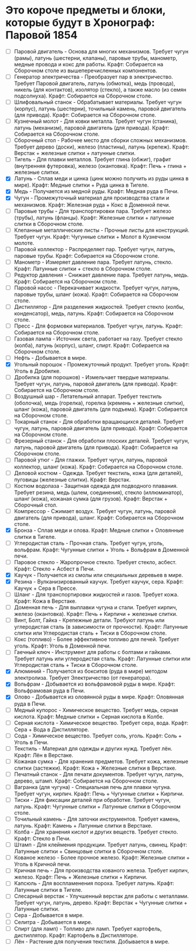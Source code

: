 # Это короче предметы и блоки, которые будут в Хронограф: Паровой 1854


- [ ] Паровой двигатель - Основа для многих механизмов. Требует чугун (рамы), латунь (шестерни, клапаны), паровые трубы, манометр, медные провода и кокс для работы.
Крафт: Собирается на Сборочном столе из вышеперечисленных компонентов.
- [ ] Генератор электричества - Преобразует пар в электричество. Требует Паровой двигатель, латунь (обмотка), медь (провода), никель (для контактов), изолятор (стекло), а также масло (из семян подсолнуха).
Крафт: Собирается на Сборочном столе.
- [ ] Шлифовальный станок - Обрабатывает материалы. Требует чугун (корпус), латунь (шестерни), точильный камень, паровой двигатель (для привода).
Крафт: Собирается на Сборочном столе.
- [ ] Кузнечный молот - Для ковки металла. Требует чугун (станина), латунь (механизм), паровой двигатель (для привода).
Крафт: Собирается на Сборочном столе.
- [ ] Сборочный стол - Рабочее место для сборки сложных механизмов. Требует дерево (доски), железо (пластины), латунь (крепеж).
Крафт: Верстак + железные слитки + латунные слитки.
- [ ] Тигель - Для плавки металлов. Требует глина (обжиг), графит (внутренняя футеровка), железо (окантовка).
Крафт: Печь + глина + железные слитки.
- [x] Латунь - Сплав меди и цинка (цинк можно получить из руды цинка в мире).
Крафт: Медные слитки + Руда цинка в Тигеле.
- [x] Медь - Получается из медной руды.
Крафт: Медная руда в Печи.
- [x] Чугун - Промежуточный материал для производства стали и механизмов.
Крафт: Железная руда + Кокс в Доменной печи.
- [ ] Паровые трубы - Для транспортировки пара. Требует железо (трубы), латунь (фланцы).
Крафт: Железные слитки + латунные слитки в Сборочном столе.
- [ ] Клепанные металлические листы - Прочные листы для конструкций. Требует чугун.
Крафт: Чугунные слитки + Молот в Кузнечном молоте.
- [ ] Паровой коллектор - Распределяет пар. Требует чугун, латунь, паровые трубы.
Крафт: Собирается на Сборочном столе.
- [ ] Манометр - Измеряет давление пара. Требует латунь, стекло.
Крафт: Латунные слитки + стекло в Сборочном столе.
- [ ] Редуктор давления - Снижает давление пара. Требует латунь, медь.
Крафт: Собирается на Сборочном столе.
- [ ] Паровой насос - Перекачивает жидкости. Требует чугун, латунь, паровые трубы, шланг (кожа).
Крафт: Собирается на Сборочном столе.
- [ ] Дистиллятор - Для разделения жидкостей. Требует стекло (колбы, конденсатор), медь, латунь.
Крафт: Собирается на Сборочном столе.
- [ ] Пресс - Для формовки материалов. Требует чугун, латунь.
Крафт: Собирается на Сборочном столе.
- [ ] Газовая лампа - Источник света, работает на газу. Требует стекло (колба), латунь (корпус), шланг, спирт.
Крафт: Собирается на Сборочном столе.
- [ ] Нефть - Добывается в мире.
- [x] Угольный порошок - Промежуточный продукт. Требует уголь.
Крафт: Уголь в Дробилке.
- [ ] Дробилка (для порошков) - Измельчает твердые материалы. Требует чугун, латунь, паровой двигатель (для привода).
Крафт: Собирается на Сборочном столе.
- [ ] Воздушный шар - Летательный аппарат. Требует текстиль (оболочка), медь (горелка), горелка (кремень + железные слитки), шланг (кожа), паровой двигатель (для подъема).
Крафт: Собирается на Сборочном столе.
- [ ] Токарный станок - Для обработки вращающихся деталей. Требует чугун, латунь, паровой двигатель (для привода).
Крафт: Собирается на Сборочном столе.
- [ ] Фрезерный станок - Для обработки плоских деталей. Требует чугун, латунь, паровой двигатель (для привода).
Крафт: Собирается на Сборочном столе.
- [ ] Паровой утюг - Для глажки. Требует чугун, латунь, паровой коллектор, шланг (кожа).
Крафт: Собирается на Сборочном столе.
- [ ] Деловой костюм - Одежда. Требует текстиль, кожа (для деталей), пуговицы (железные слитки).
Крафт: Верстак.
- [ ] Костюм водолаза - Защитная одежда для подводного плавания. Требует резина, медь (шлем, соединения), стекло (иллюминатор), шланг (кожа), кожаная сумка (для грузов).
Крафт: Верстак + Сборочный стол.
- [ ] Компрессор - Сжимает воздух. Требует чугун, латунь, паровой двигатель (для привода), шланг.
Крафт: Собирается на Сборочном столе.
- [x] Бронза - Сплав меди и олова.
Крафт: Медные слитки + Оловянные слитки в Тигеле.
- [ ] Углеродистая сталь - Прочная сталь. Требует чугун, уголь, вольфрам.
Крафт: Чугунные слитки + Уголь + Вольфрам в Доменной печи.
- [ ] Паровое стекло - Жаропрочное стекло. Требует стекло, асбест.
Крафт: Стекло + Асбест в Печи.
- [x] Каучук - Получается из смолы или специальных деревьев в мире.
- [x] Резина - Вулканизированный каучук. Требует каучук, сера.
Крафт: Каучук + Сера в Прессе.
- [ ] Шланг - Для транспортировки жидкостей и газов. Требует кожа.
Крафт: Кожа в Верстаке.
- [ ] Доменная печь - Для выплавки чугуна и стали. Требует кирпич, железо (окантовка).
Крафт: Печь + Кирпичи + железные слитки.
- [ ] Винт, Болт, Гайка - Крепежные детали. Требуют латунь или углеродистая сталь (в зависимости от прочности).
Крафт: Латунные слитки или Углеродистая сталь + Тиски в Сборочном столе.
- [ ] Кокс (топливо) - Более эффективное топливо для печей. Требует уголь.
Крафт: Уголь в Доменной печи.
- [ ] Гаечный ключ - Инструмент для работы с болтами и гайками. Требует латунь или углеродистая сталь.
Крафт: Латунные слитки или Углеродистая сталь + Тиски в Сборочном столе.
- [x] Алюминий - Получается из бокситов (руда в мире) методом электролиза. Требует Электричество (от генератора).
- [x] Вольфрам - Добывается из вольфрамовой руды в мире.
Крафт: Вольфрамовая руда в Печи.
- [x] Олово - Добывается из оловянной руды в мире.
Крафт: Оловянная руда в Печи.
- [ ] Медный купорос - Химическое вещество. Требует медь, серная кислота.
Крафт: Медные слитки + Серная кислота в Колбе.
- [ ] Серная кислота - Химическое вещество. Требует сера, вода.
Крафт: Сера + Вода в Дистилляторе.
- [ ] Сода - Химическое вещество. Требует соль, уголь.
Крафт: Соль + Уголь в Печи.
- [ ] Текстиль - Материал для одежды и других нужд. Требует лён.
Крафт: Лён в Верстаке.
- [ ] Кожаная сумка - Для хранения предметов. Требует кожа, железные слитки (застежки).
Крафт: Кожа + Железные слитки в Верстаке.
- [ ] Печатный станок - Для печати документов. Требует чугун, латунь, дерево, штамп.
Крафт: Собирается на Сборочном столе.
- [ ] Вагранка (для чугуна) - Специальная печь для плавки чугуна. Требует чугун, кирпич.
Крафт: Печь + Чугунные слитки + Кирпичи.
- [ ] Тиски - Для фиксации деталей при обработке. Требует чугун, латунь.
Крафт: Чугунные слитки + Латунные слитки в Сборочном столе.
- [ ] Точильный камень - Для заточки инструментов. Требует камень, латунь.
Крафт: Камень + Латунные слитки в Верстаке.
- [ ] Колба - Для хранения кислот и других веществ. Требует стекло.
Крафт: Стекло в Печи.
- [ ] Штамп - Для клеймения продукции. Требует латунь, свинец.
Крафт: Латунные слитки + Свинцовые слитки в Сборочном столе.
- [ ] Кованое железо - Более прочное железо.
Крафт: Железные слитки + Уголь в Кричной печи.
- [ ] Кричная печь - Для производства кованого железа. Требует кирпич, железо.
Крафт: Печь + Железные слитки + Кирпичи.
- [ ] Капсюль - Для воспламенения пороха. Требует латунь.
Крафт: Латунные слитки в Тигеле.
- [ ] Слесарный верстак - Улучшенный верстак для работы с металлами. Требует чугун, латунь, дерево.
Крафт: Верстак + Чугунные слитки + Латунные слитки.
- [ ] Сера - Добывается в мире.
- [ ] Селитра - Добывается в мире.
- [ ] Спирт (для ламп) - Топливо для ламп. Требует картофель, дистиллятор.
Крафт: Картофель в Дистилляторе.
- [ ] Лён - Растение для получения текстиля. Добывается в мире.
